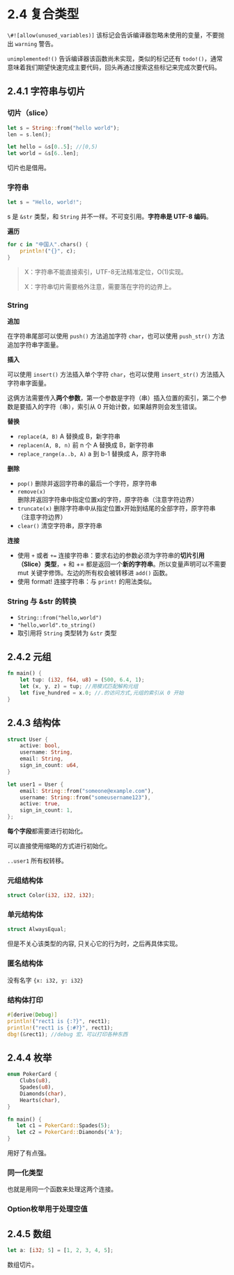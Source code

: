 # 2.4 复合类型

`\#![allow(unused_variables)]` 该标记会告诉编译器忽略未使用的变量，不要抛出 `warning` 警告。

`unimplemented!()` 告诉编译器该函数尚未实现，类似的标记还有 `todo!()`，通常意味着我们期望快速完成主要代码，回头再通过搜索这些标记来完成次要代码。

## 2.4.1 字符串与切片

### 切片（slice）

```rust
let s = String::from("hello world");
len = s.len();

let hello = &s[0..5]; //[0,5)
let world = &s[6..len];
```

切片也是借用。

### 字符串

```rust
let s = "Hello, world!";
```

s 是 `&str` 类型，和 `String` 并不一样。不可变引用。**字符串是 UTF-8 编码**。

**遍历**

```rust
for c in "中国人".chars() {
    println!("{}", c);
}
```

> X：字符串不能直接索引，UTF-8无法精准定位，O(1)实现。
>
> X：字符串切片需要格外注意，需要落在字符的边界上。

### String

**追加**

在字符串尾部可以使用 `push()` 方法追加字符 `char`，也可以使用 `push_str()` 方法追加字符串字面量。

**插入**

可以使用 `insert()` 方法插入单个字符 `char`，也可以使用 `insert_str()` 方法插入字符串字面量。

这俩方法需要传入**两个参数**，第一个参数是字符（串）插入位置的索引，第二个参数是要插入的字符（串），索引从 0 开始计数，如果越界则会发生错误。

**替换**

- `replace(A, B)` A 替换成 B，新字符串
- `replacen(A, B, n)` 前 n 个 A 替换成 B，新字符串 
- `replace_range(a..b, A)` a 到 b-1 替换成 A，原字符串

**删除**

- `pop()` 删除并返回字符串的最后一个字符，原字符串
- `remove(x)` 删除并返回字符串中指定位置x的字符，原字符串（注意字符边界）
- `truncate(x)` 删除字符串中从指定位置x开始到结尾的全部字符，原字符串（注意字符边界）
- `clear()` 清空字符串，原字符串

**连接**

- 使用 `+` 或者 `+=` 连接字符串：要求右边的参数必须为字符串的**切片引用（Slice）类型**，+ 和 += 都是返回一个**新的字符串**。所以变量声明可以不需要 mut 关键字修饰。左边的所有权会被转移进 `add()` 函数。
- 使用 format! 连接字符串：与 `print!` 的用法类似。

### String 与 &str 的转换

- `String::from("hello,world")`
- `"hello,world".to_string()`
- 取引用将 `String` 类型转为 `&str` 类型

## 2.4.2 元组

```rust
fn main() {
    let tup: (i32, f64, u8) = (500, 6.4, 1);
    let (x, y, z) = tup; //用模式匹配解构元组
    let five_hundred = x.0; //.的访问方式,元组的索引从 0 开始
}
```

## 2.4.3 结构体

```rust
struct User {
    active: bool,
    username: String,
    email: String,
    sign_in_count: u64,
}
```

```rust
let user1 = User {
    email: String::from("someone@example.com"),
    username: String::from("someusername123"),
    active: true,
    sign_in_count: 1,
};
```

**每个字段**都需要进行初始化。

可以直接使用缩略的方式进行初始化。

`..user1` 所有权转移。

### 元组结构体

```rust
struct Color(i32, i32, i32);
```

### 单元结构体

```rust
struct AlwaysEqual;
```

但是不关心该类型的内容, 只关心它的行为时，之后再具体实现。

### 匿名结构体

没有名字 `{x: i32, y: i32}`

### 结构体打印

```rust
#[derive(Debug)]
println!("rect1 is {:?}", rect1);
println!("rect1 is {:#?}", rect1);
dbg!(&rect1); //debug 宏，可以打印各种东西
```

## 2.4.4 枚举

```rust
enum PokerCard {
    Clubs(u8),
    Spades(u8),
    Diamonds(char),
    Hearts(char),
}

fn main() {
   let c1 = PokerCard::Spades(5);
   let c2 = PokerCard::Diamonds('A');
}
```

用好了有点强。

### 同一化类型

也就是用同一个函数来处理这两个连接。

### Option枚举用于处理空值

## 2.4.5 数组

```rust
let a: [i32; 5] = [1, 2, 3, 4, 5];
```

数组切片。

